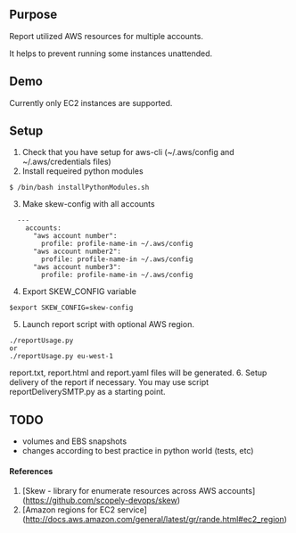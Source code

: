 ## Purpose

Report utilized AWS resources for multiple accounts. 

It helps to prevent running some instances unattended.

## Demo

Currently only EC2 instances are supported.

## Setup

1. Check that you have setup for aws-cli (~/.aws/config and ~/.aws/credentials files)
2. Install requeired python modules 
  ```
  $ /bin/bash installPythonModules.sh
  ```
3. Make skew-config with all accounts

```
  ---
    accounts:
      "aws account number":
        profile: profile-name-in ~/.aws/config
      "aws account number2":
        profile: profile-name-in ~/.aws/config
      "aws account number3":
        profile: profile-name-in ~/.aws/config
```

4. Export SKEW_CONFIG variable
  ```
  $export SKEW_CONFIG=skew-config
  ```
5. Launch report script with optional AWS region.
  ```
  ./reportUsage.py
  or 
  ./reportUsage.py eu-west-1
  ```
report.txt, report.html and report.yaml files will be generated.
6. Setup delivery of the report if necessary.
   You may use script reportDeliverySMTP.py as a starting point.
 


## TODO

+ volumes and EBS snapshots
+ changes according to best practice in python world (tests, etc)


#### References

1. [Skew - library for enumerate resources across AWS accounts] (https://github.com/scopely-devops/skew)
2. [Amazon regions for EC2 service] (http://docs.aws.amazon.com/general/latest/gr/rande.html#ec2_region)


